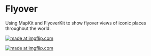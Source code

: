 # Flyover
Using MapKit and FlyoverKit to show flyover views of iconic places throughout the world. 

<a href="https://imgflip.com/gif/2svbvz"><img src="https://i.imgflip.com/2svbvz.gif" title="made at imgflip.com"/></a>

<a href="https://imgflip.com/gif/2svbyw"><img src="https://i.imgflip.com/2svbyw.gif" title="made at imgflip.com"/></a>


